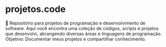 # projetos.code
📂 Repositório para projetos de programação e desenvolvimento de software.  Aqui você encontra uma coleção de códigos, scripts e projetos que desenvolvi, abrangendo diversas áreas e linguagens de programação.  Objetivo: Documentar meus projetos e compartilhar conhecimento.
